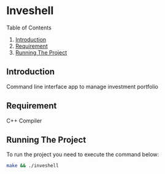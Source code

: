 # Inveshell

Table of Contents

1. [Introduction](#introduction)
2. [Requirement](#requirement)
3. [Running The Project](#running-the-project)

## Introduction

Command line interface app to manage investment portfolio

## Requirement

C++ Compiler

## Running The Project

To run the project you need to execute the command below:

```bash
make && ./inveshell
```
